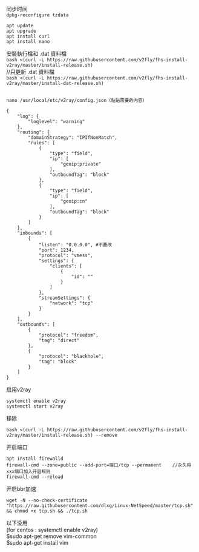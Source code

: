 同步时间  
```dpkg-reconfigure tzdata```  
```
apt update
apt upgrade
apt install curl
apt install nano
```
安裝執行檔和 .dat 資料檔  
```bash <(curl -L https://raw.githubusercontent.com/v2fly/fhs-install-v2ray/master/install-release.sh)```  
//只更新 .dat 資料檔  
```bash <(curl -L https://raw.githubusercontent.com/v2fly/fhs-install-v2ray/master/install-dat-release.sh)```

```

nano /usr/local/etc/v2ray/config.json（粘贴需要的内容）

{
    "log": {
        "loglevel": "warning"
    },
    "routing": {
        "domainStrategy": "IPIfNonMatch",
        "rules": [
            {
                "type": "field",
                "ip": [
                    "geoip:private"
                ],
                "outboundTag": "block"
            },
            {
                "type": "field",
                "ip": [
                    "geoip:cn"
                ],
                "outboundTag": "block"
            }
        ]
    },
    "inbounds": [
        {
            "listen": "0.0.0.0", #不要改
            "port": 1234,
            "protocol": "vmess",
            "settings": {
                "clients": [
                    {
                        "id": ""
                    }
                ]
            },
            "streamSettings": {
                "network": "tcp"
            }
        }
    ],
    "outbounds": [
        {
            "protocol": "freedom",
            "tag": "direct"
        },
        {
            "protocol": "blackhole",
            "tag": "block"
        }
    ]
}
```
启用v2ray
```
systemctl enable v2ray
systemctl start v2ray
```

移除  
```
bash <(curl -L https://raw.githubusercontent.com/v2fly/fhs-install-v2ray/master/install-release.sh) --remove
```
开启端口
```
apt install firewalld
firewall-cmd --zone=public --add-port=端口/tcp --permanent    //永久将xxx端口加入开启规则
firewall-cmd --reload
```
开启bbr加速  
```
wget -N --no-check-certificate "https://raw.githubusercontent.com/dlxg/Linux-NetSpeed/master/tcp.sh" && chmod +x tcp.sh && ./tcp.sh
```
以下没用  
(for centos : systemctl enable v2ray)  
$sudo apt-get remove vim-common  
$sudo apt-get install vim


